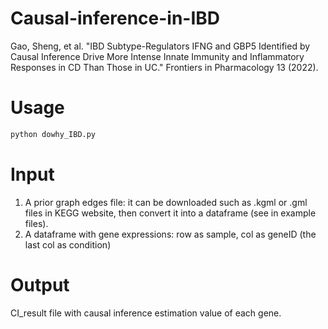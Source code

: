 # Causal-inference-in-IBD
Gao, Sheng, et al. "IBD Subtype-Regulators IFNG and GBP5 Identified by Causal Inference Drive More Intense Innate Immunity and Inflammatory Responses in CD Than Those in UC." Frontiers in Pharmacology 13 (2022).

# Usage
```python
python dowhy_IBD.py
```

# Input
1. A prior graph edges file: it can be downloaded such as .kgml or .gml files in KEGG website, then convert it into a dataframe (see in example files).
2. A dataframe with gene expressions: row as sample, col as geneID (the last col as condition)

# Output
CI_result file with causal inference estimation value of each gene.

